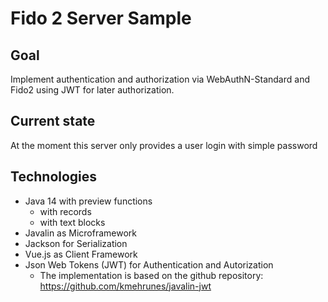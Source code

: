 # Fido 2 Server Sample

## Goal
Implement authentication and authorization via WebAuthN-Standard and Fido2 using JWT for later authorization.

## Current state 
At the moment this server only provides a user login with simple password

## Technologies

- Java 14 with preview functions
    - with records
    - with text blocks
- Javalin as Microframework
- Jackson for Serialization
- Vue.js as Client Framework
- Json Web Tokens (JWT) for Authentication and Autorization
    - The implementation is based on the github repository: https://github.com/kmehrunes/javalin-jwt